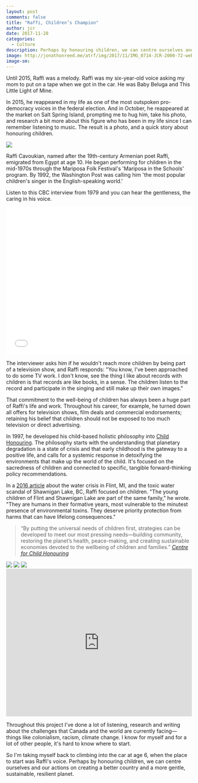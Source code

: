 ```yaml
---
layout: post
comments: false
title: "Raffi, Children’s Champion"
author: jcr
date: 2017-11-28
categories:
  - Culture
description: Perhaps by honouring children, we can centre ourselves and our actions on creating a better country and a more gentle, sustainable, resilient planet.
image: http://jonathonreed.me/atrf/img/2017/11/IMG_0714-JCR-2000-72-web.jpg
image-sm:
---
```


Until 2015, Raffi was a melody. Raffi was my six-year-old voice asking my mom to put on a tape when we got in the car. He was Baby Beluga and This Little Light of Mine.

In 2015, he reappeared in my life as one of the most outspoken pro-democracy voices in the federal election. And in October, he reappeared at the market on Salt Spring Island, prompting me to hug him, take his photo, and research a bit more about this figure who has been in my life since I can remember listening to music. The result is a photo, and a quick story about honouring children.

<img src="http://jonathonreed.me/atrf/img/2017/11/IMG_0714-JCR-2000-72-web.jpg">

Raffi Cavoukian, named after the 19th-century Armenian poet Raffi, emigrated from Egypt at age 10. He began performing for children in the mid-1970s through the Mariposa Folk Festival's 'Mariposa in the Schools' program. By 1992, the Washington Post was calling him 'the most popular children's singer in the English-speaking world.'

Listen to this CBC interview from 1979 and you can hear the gentleness, the caring in his voice.

<iframe src="//www.cbc.ca/i/caffeine/syndicate/?mediaId=934696515903" width="100%" height="400" frameborder="0" allowfullscreen style="padding:0"></iframe>

The interviewer asks him if he wouldn't reach more children by being part of a television show, and Raffi responds: "You know, I've been approached to do some TV work. I don't know, see the thing I like about records with children is that records are like books, in a sense. The children listen to the record and participate in the singing and still make up their own images."

That commitment to the well-being of children has always been a huge part of Raffi's life and work. Throughout his career, for example, he turned down all offers for television shows, film deals and commercial endorsements; retaining his belief that children should not be exposed to too much television or direct advertising.

In 1997, he developed his child-based holistic philosophy into <a href="http://www.childhonouring.org">Child Honouring</a>. The philosophy starts with the understanding that planetary degradation is a state of crisis and that early childhood is the gateway to a positive life, and calls for a systemic response in detoxifying the environments that make up the world of the child. It's focused on the sacredness of children and connected to specific, tangible forward-thinking policy recommendations.

In a <a href="https://www.theguardian.com/commentisfree/2016/feb/08/water-crisis-us-canada-democracy-accountability-environmental-sustainability">2016 article</a> about the water crisis in Flint, MI, and the toxic water scandal of Shawnigan Lake, BC, Raffi focused on children. "The young children of Flint and Shawnigan Lake are part of the same family," he wrote. "They are humans in their formative years, most vulnerable to the minutest presence of environmental toxins. They deserve priority protection from harms that can have lifelong consequences."

<blockquote>&ldquo;By putting the universal needs of children first, strategies can be developed to meet our most pressing needs&mdash;building community, restoring the planet’s health, peace-making, and creating sustainable economies devoted to the wellbeing of children and families.&rdquo; <cite><a href="http://www.childhonouring.org/whatischildhonouring.html">Centre for Child Honouring</a></cite></blockquote>

<img src="http://jonathonreed.me/atrf/img/2017/11/covenant.jpg">

<img src="http://jonathonreed.me/atrf/img/2017/11/dl-and-r.jpg">

<img src="http://jonathonreed.me/atrf/img/2017/11/covenant_principles.jpg">

<iframe width="100%" height="400" src="https://www.youtube.com/embed/aFoYYMbcCI8" frameborder="0" allowfullscreen></iframe>

Throughout this project I've done a lot of listening, research and writing about the challenges that Canada and the world are currently facing—things like colonialism, racism, climate change. I know for myself and for a lot of other people, it's hard to know where to start.

So I'm taking myself back to climbing into the car at age 6, when the place to start was Raffi's voice. Perhaps by honouring children, we can centre ourselves and our actions on creating a better country and a more gentle, sustainable, resilient planet.